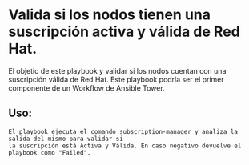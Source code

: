 # Valida si los nodos tienen una suscripción activa y válida de Red Hat.

El objetio de este playbook y validar si los nodos cuentan con una suscripción válida de Red Hat.
Este playbook podría ser el primer componente de un Workflow de Ansible Tower.

## Uso:

```
El playbook ejecuta el comando subscription-manager y analiza la salida del mismo para validar si
la suscripción está Activa y Válida. En caso negativo devuelve el playbook como "Failed".
